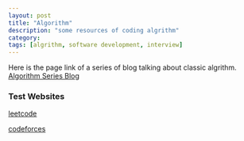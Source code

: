 ```yaml
---
layout: post
title: "Algorithm"
description: "some resources of coding algrithm"
category: 
tags: [algrithm, software development, interview]
---
```

Here is the page link of a series of blog talking about classic algrithm.
<a href="http://blog.csdn.net/morewindows/article/details/6657829" class="btn"> Algorithm Series Blog </a>

### Test Websites
<p><a href="https://leetcode.com"> leetcode </a></p>
<a href="https://codeforces.com"> codeforces </a>
